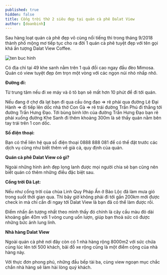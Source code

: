 ```yaml
---
published: true
hidden: false
title: Cổng trời thứ 2 siêu đẹp tại quán cà phê Dalat View
author: [doanbinh] 
---
```


Sau hàng loạt quán cà phê đẹp vô cùng nổi tiếng thì trong tháng 9/2018 thành phố mộng mơ tiếp tục cho ra đời 1 quán cà phê tuyệt đẹp với tên gọi khá ấn tượng Dalat View Coffee. 

![ten buc hinh](https://dulichdalat.pro/wp-content/uploads/2018/10/da-lat-view.jpg "ten buc hinh")

Có địa chỉ tại 49 khe sanh nằm trên 1 quả đồi cao ngay đầu đèo Mimosa. Quán có view tuyệt đẹp ôm trọn một vòng với các ngọn núi nhỏ nhấp nhô.

**Đường đi:**

Từ trung tâm nếu đi xe máy và ô tô bạn sẽ mất hơn 10 phút để đi tới quán.

Nếu đang ở chợ đà lạt bạn đi qua cầu ông đạo => rẽ phải qua đường Lê Đại Hành => đi tiếp lên dốc nhà thờ Con Gà => rẽ trái đường Trần Phú đi thẳng tới đường Trần Hưng Đạo. Tới bùng binh lớn của đường Trần Hưng Đạo bạn rẽ phải xuống đường Khe Sanh đi thêm khoảng 300m là sẽ thấy quán nằm bên tay trái trên 1 con dốc.


**Số điện thoại:**

Bạn có thể liên hệ qua số điện thoại 0888 888 081 để có thể đặt trước các dịch vụ cũng như biết thêm về giá cả, quy định của quán.


**Quán cà phê Dalat View có gì?**

Ngoài những hình ảnh đẹp long lanh được mọi người chia sẻ bạn cũng nên biết quán có thêm những điều đặc biệt sau.

**Cổng trời Đà Lạt:**

Nếu như cổng trời của chùa Linh Quy Pháp Ấn ở Bảo Lộc đã làm mưa gió trong suốt thời gian qua. Thì bây giờ không phải đi tới gần 200km mới được check in mà chỉ cần đi ngay tới Dalat View là bạn đã có thể làm được rồi.


Điểm nhấn ấn tượng nhất theo mình thấy đó chính là cây cầu màu đỏ dài khoảng gần 40m với 1 vòng cung uốn lượn, giúp bạn thoả sức có được những bức ảnh lung linh.


**Nhà hàng Dalat View**

Ngoài quán cà phê nơi đây còn có 1 nhà hàng rộng 8000m2 với sức chứa cùng lúc lên tới 500 khách, bãi đỗ xe rộng cũng là một điểm cộng của nhà hàng này.

Với thực đơn phong phú, những đầu bếp tài ba, cùng view ngoạn mục chắc chắn nhà hàng sẽ làm hài lòng quý khách.

